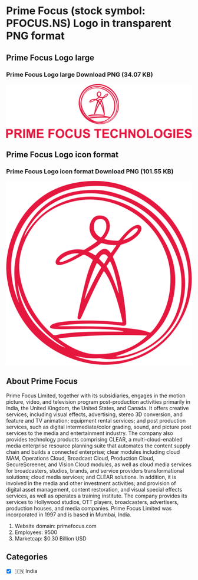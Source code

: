 # Prime Focus (stock symbol: PFOCUS.NS) Logo in transparent PNG format

## Prime Focus Logo large

### Prime Focus Logo large Download PNG (34.07 KB)

![Prime Focus Logo large Download PNG (34.07 KB)](/img/orig/PFOCUS.NS_BIG-36785809.png)

## Prime Focus Logo icon format

### Prime Focus Logo icon format Download PNG (101.55 KB)

![Prime Focus Logo icon format Download PNG (101.55 KB)](/img/orig/PFOCUS.NS-ccfc4fd4.png)

## About Prime Focus

Prime Focus Limited, together with its subsidiaries, engages in the motion picture, video, and television program post-production activities primarily in India, the United Kingdom, the United States, and Canada. It offers creative services, including visual effects, advertising, stereo 3D conversion, and feature and TV animation; equipment rental services; and post production services, such as digital intermediate/color grading, sound, and picture post services to the media and entertainment industry. The company also provides technology products comprising CLEAR, a multi-cloud-enabled media enterprise resource planning suite that automates the content supply chain and builds a connected enterprise; clear modules including cloud MAM, Operations Cloud, Broadcast Cloud, Production Cloud, SecureScreener, and Vision Cloud modules, as well as cloud media services for broadcasters, studios, brands, and service providers transformational solutions; cloud media services; and CLEAR solutions. In addition, it is involved in the media and other investment activities; and provision of digital asset management, content restoration, and visual special effects services, as well as operates a training institute. The company provides its services to Hollywood studios, OTT players, broadcasters, advertisers, production houses, and media companies. Prime Focus Limited was incorporated in 1997 and is based in Mumbai, India.

1. Website domain: primefocus.com
2. Employees: 9500
3. Marketcap: $0.30 Billion USD


## Categories
- [x] 🇮🇳 India
